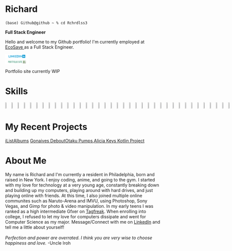 # Richard

```
(base) Github@github ~ % cd Rchrdlss3
```

**Full Stack Engineer**

Hello and welcome to my Github portfolio! I'm currently employed at <a href ="https://ecosaveinc.com/">EcoSave </a> as a Full Stack Engineer.

<div class = "portfolio-links-wrapper">
<p 
style = "algin: left;">
<a href="https://www.linkedin.com/in/richardulysse/">
<img style=
        "width : 15%;
        height: 15%;"
src = "images/linkedin.png"> </img>
</a>

<a href = "https://innovativerich.netlify.app/" > 
<img style =
        "width : 15%;
         height: 15%; 
         display: flex;"
src = "images/portfolio.png"> </img>
</a>
<p>Portfolio site currently WIP</p></div>
</div>

# Skills
<div class = "skills-wrapper" style = 
"display: flex;
flex-drection: row;
"
>
<img 
style = "width: 5%; height: 5%;"
src="https://cdn.jsdelivr.net/gh/devicons/devicon/icons/html5/html5-original.svg" />
<img style = "width: 5%; height: 5%;"
src="https://cdn.jsdelivr.net/gh/devicons/devicon/icons/css3/css3-original.svg" />
<img style = "width: 5%; height: 5%;"
src="https://cdn.jsdelivr.net/gh/devicons/devicon/icons/javascript/javascript-original.svg" />
<img style = "width: 5%; height: 5%;"
src="https://cdn.jsdelivr.net/gh/devicons/devicon/icons/kotlin/kotlin-original.svg" />
<img style = "width: 5%; height: 5%;"
src="https://cdn.jsdelivr.net/gh/devicons/devicon/icons/python/python-original.svg" />
<img style = "width: 5%; height: 5%;" 
src="https://cdn.jsdelivr.net/gh/devicons/devicon/icons/mysql/mysql-original.svg" />
<img style = "width: 5%; height: 5%;" 
src="https://cdn.jsdelivr.net/gh/devicons/devicon/icons/photoshop/photoshop-plain.svg" />
<img style = "width: 5%; height: 5%;"
src="https://cdn.jsdelivr.net/gh/devicons/devicon/icons/atom/atom-original.svg" />
<img style = "width: 5%; height: 5%;"
src="https://cdn.jsdelivr.net/gh/devicons/devicon/icons/codepen/codepen-plain.svg" />
<img style = "width: 5%; height: 5%;"
src="https://cdn.jsdelivr.net/gh/devicons/devicon/icons/figma/figma-original.svg" />
<img style = "width: 5%; height: 5%;"
src="https://cdn.jsdelivr.net/gh/devicons/devicon/icons/github/github-original.svg" />
<img style = "width: 5%; height: 5%;"
src="https://cdn.jsdelivr.net/gh/devicons/devicon/icons/gimp/gimp-original.svg" />
<img style = "width: 5%; height: 5%;"
src="https://cdn.jsdelivr.net/gh/devicons/devicon/icons/intellij/intellij-original.svg" />
<img style = "width: 5%; height: 5%;"
src="https://cdn.jsdelivr.net/gh/devicons/devicon/icons/jetbrains/jetbrains-original.svg" />
<img style = "width: 5%; height: 5%;"
src="https://cdn.jsdelivr.net/gh/devicons/devicon/icons/materialui/materialui-original.svg" />
 <img style = "width: 5%; height: 5%;"
src="https://cdn.jsdelivr.net/gh/devicons/devicon/icons/npm/npm-original-wordmark.svg" />
<img style = "width: 5%; height: 5%;"
src="https://cdn.jsdelivr.net/gh/devicons/devicon/icons/pandas/pandas-original.svg" />
<img style = "width: 5%; height: 5%;"
src="https://cdn.jsdelivr.net/gh/devicons/devicon/icons/postgresql/postgresql-original.svg" />
<img style = "width: 5%; height: 5%;"
src="https://cdn.jsdelivr.net/gh/devicons/devicon/icons/slack/slack-original.svg" />
<img style = "width: 5%; height: 5%;"
src="https://cdn.jsdelivr.net/gh/devicons/devicon/icons/visualstudio/visualstudio-plain.svg" />
<img style = "width: 5%; height: 5%;"
src="https://cdn.jsdelivr.net/gh/devicons/devicon/icons/anaconda/anaconda-original.svg" />
<img style = "width: 5%; height: 5%;"
src="https://cdn.jsdelivr.net/gh/devicons/devicon@latest/icons/spring/spring-original.svg" />
<img style = "width: 5%; height: 5%;"
src="https://cdn.jsdelivr.net/gh/devicons/devicon@latest/icons/typescript/typescript-original.svg" />
<img style = "width: 5%; height: 5%;"
src="https://cdn.jsdelivr.net/gh/devicons/devicon@latest/icons/jenkins/jenkins-original.svg" />
<img style = "width: 5%; height: 5%;"
src="https://cdn.jsdelivr.net/gh/devicons/devicon@latest/icons/karatelabs/karatelabs-original-wordmark.svg" />
<img style = "width: 5%; height: 5%;"
src="https://cdn.jsdelivr.net/gh/devicons/devicon@latest/icons/docker/docker-original-wordmark.svg" />
<img style = "width: 5%; height: 5%;"
src="https://cdn.jsdelivr.net/gh/devicons/devicon@latest/icons/rocksdb/rocksdb-original.svg" />
<img style = "width: 5%; height: 5%;"
src="https://cdn.jsdelivr.net/gh/devicons/devicon@latest/icons/go/go-original.svg" />
<img style = "width: 5%; height: 5%;"
src="https://cdn.jsdelivr.net/gh/devicons/devicon@latest/icons/anaconda/anaconda-original.svg" />
<img style = "width: 5%; height: 5%;"
src="https://cdn.jsdelivr.net/gh/devicons/devicon@latest/icons/pycharm/pycharm-original.svg" />
<img style = "width: 5%; height: 5%;"
src="https://cdn.jsdelivr.net/gh/devicons/devicon@latest/icons/vscode/vscode-original.svg" />
<img style = "width: 5%; height: 5%;"
src="https://cdn.jsdelivr.net/gh/devicons/devicon@latest/icons/amazonwebservices/amazonwebservices-original-wordmark.svg" />
<img style = "width: 5%; height: 5%;"
src="https://cdn.jsdelivr.net/gh/devicons/devicon@latest/icons/angular/angular-original.svg" />
<img style = "width: 5%; height: 5%;"
src="https://cdn.jsdelivr.net/gh/devicons/devicon@latest/icons/mongodb/mongodb-original-wordmark.svg" />
<img style = "width: 5%; height: 5%;"
src="https://cdn.jsdelivr.net/gh/devicons/devicon@latest/icons/mongoose/mongoose-original.svg" />
<img style = "width: 5%; height: 5%;"
src="https://cdn.jsdelivr.net/gh/devicons/devicon@latest/icons/nodejs/nodejs-original.svg" />
<img style = "width: 5%; height: 5%;"
src="https://cdn.jsdelivr.net/gh/devicons/devicon@latest/icons/nodemon/nodemon-original.svg" />
<img style = "width: 5%; height: 5%;"
src="https://cdn.jsdelivr.net/gh/devicons/devicon@latest/icons/java/java-original.svg" />
<img style = "width: 5%; height: 5%;"
src="https://cdn.jsdelivr.net/gh/devicons/devicon@latest/icons/json/json-original.svg" />
<img style = "width: 5%; height: 5%;"
src="https://cdn.jsdelivr.net/gh/devicons/devicon@latest/icons/pyscript/pyscript-original-wordmark.svg" />
<img style = "width: 5%; height: 5%;"
src="https://cdn.jsdelivr.net/gh/devicons/devicon@latest/icons/ktor/ktor-original.svg" />
<img style = "width: 5%; height: 5%;"
src="https://cdn.jsdelivr.net/gh/devicons/devicon@latest/icons/sqlite/sqlite-original.svg" />
</div>

# My Recent Projects
<a href = "https://github.com/Rchrdlss3/iListAlbums">iListAlbums</a> <a href = "https://github.com/Rchrdlss3/Gonaives-Debout">Gonaives Debout</a><a href="https://github.com/Rchrdlss3/Otaku-Pumps">Otaku Pumps</a>,<a href ="https://github.com/Rchrdlss3/LellowHub">Alicia Keys Kotlin Project</a>

# About Me
<div class = "about-me-content" id ="about-me-coll">
My name is Richard and I'm currently a resident in Philadelphia, born and raised in New York. I enjoy coding, anime, and going to the gym. I started with my love for technology at a very young age, constantly breaking down and building up my computers, playing around with hard drives, and just playing online with friends. At this time, I also joined multiple online communites such as Naruto-Arena and IMVU, using Photoshop, Sony Vegas, and Gimp for photo & video manipulation. In my early teens I was ranked as a high intermediate Gfxer on <a href="https://tagfreak.net/">Tagfreak</a>. When enrolling into college, I refused to let my love for computers dissipate and went for Computer Science as my major. Message/Connect with me on <a href ="https://www.linkedin.com/in/richardulysse/">LinkedIn</a> and tell me a little about yourself!
</div>
<br>
<i>Perfection and power are overrated. I think you are very wise to choose happiness and love.</i> -Uncle Iroh
